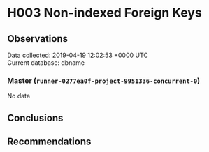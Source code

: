 # H003 Non-indexed Foreign Keys #

## Observations ##
Data collected: 2019-04-19 12:02:53 +0000 UTC  
Current database: dbname  

### Master (`runner-0277ea0f-project-9951336-concurrent-0`) ###


No data


## Conclusions ##


## Recommendations ##

